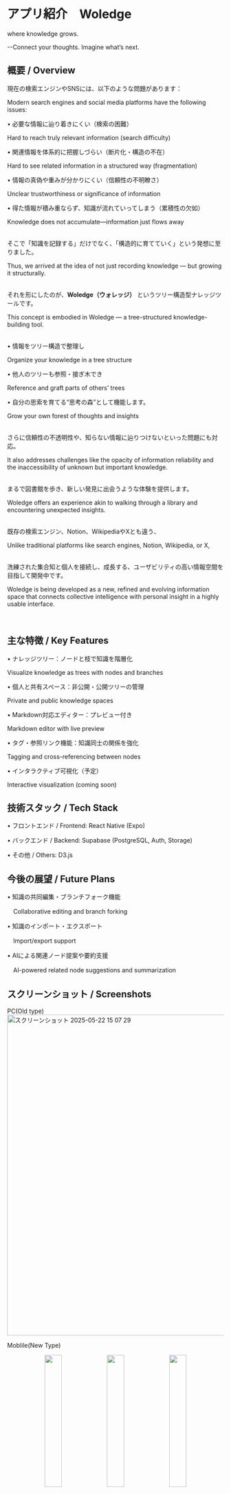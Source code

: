 # アプリ紹介　Woledge
where knowledge grows.</p>
--Connect your thoughts. Imagine what’s next.

## 概要 / Overview
現在の検索エンジンやSNSには、以下のような問題があります：</p>
Modern search engines and social media platforms have the following issues:</p>
• 必要な情報に辿り着きにくい（検索の困難）</p>
Hard to reach truly relevant information (search difficulty)</p>
• 関連情報を体系的に把握しづらい（断片化・構造の不在）</p>
Hard to see related information in a structured way (fragmentation)</p>
• 情報の真偽や重みが分かりにくい（信頼性の不明瞭さ）</p>
Unclear trustworthiness or significance of information</p>
• 得た情報が積み重ならず、知識が流れていってしまう（累積性の欠如）</p>
Knowledge does not accumulate—information just flows away</p>
<br>
そこで「知識を記録する」だけでなく、「構造的に育てていく」という発想に至りました。</p>
Thus, we arrived at the idea of not just recording knowledge — but growing it structurally.</p>
<br>
それを形にしたのが、**Woledge（ウォレッジ）** というツリー構造型ナレッジツールです。</p>
This concept is embodied in Woledge — a tree-structured knowledge-building tool.</p>
<br>
• 情報をツリー構造で整理し</p>
Organize your knowledge in a tree structure</p>
• 他人のツリーも参照・接ぎ木でき</p>
Reference and graft parts of others’ trees</p>
• 自分の思索を育てる“思考の森”として機能します。</p>
Grow your own forest of thoughts and insights</p>
<br>
さらに信頼性の不透明性や、知らない情報に辿りつけないといった問題にも対応。</p>
It also addresses challenges like the opacity of information reliability and the inaccessibility of unknown but important knowledge.</p>
<br>
まるで図書館を歩き、新しい発見に出会うような体験を提供します。</p>
Woledge offers an experience akin to walking through a library and encountering unexpected insights.</p>
<br>
既存の検索エンジン、Notion、WikipediaやXとも違う、</p>
Unlike traditional platforms like search engines, Notion, Wikipedia, or X,</p>
<br>
洗練された集合知と個人を接続し、成長する、ユーザビリティの高い情報空間を目指して開発中です。</p>
Woledge is being developed as a new, refined and evolving information space that connects collective intelligence with personal insight in a highly usable interface.</p>
<br>
## 主な特徴 / Key Features
• ナレッジツリー：ノードと枝で知識を階層化</p>
Visualize knowledge as trees with nodes and branches</p>
• 個人と共有スペース：非公開・公開ツリーの管理</p>
Private and public knowledge spaces</p>
• Markdown対応エディター：プレビュー付き</p>
Markdown editor with live preview</p>
• タグ・参照リンク機能：知識同士の関係を強化</p>
Tagging and cross-referencing between nodes</p>
• インタラクティブ可視化（予定）</p>
Interactive visualization (coming soon)</p>

## 技術スタック / Tech Stack
• フロントエンド / Frontend: React Native (Expo)</p>
• バックエンド / Backend: Supabase (PostgreSQL, Auth, Storage)</p>
• その他 / Others: D3.js</p>

## 今後の展望 / Future Plans
• 知識の共同編集・ブランチフォーク機能</p>
　Collaborative editing and branch forking</p>
• 知識のインポート・エクスポート</p>
　Import/export support</p>
• AIによる関連ノード提案や要約支援</p>
　AI-powered related node suggestions and summarization</p>

## スクリーンショット / Screenshots

PC(Old type)
<img width="1435" height="744" alt="スクリーンショット 2025-05-22 15 07 29" src="https://github.com/user-attachments/assets/5d6fa1ec-38a1-4022-a34a-b0d0d99996f7" />

Moblile(New Type)
<div align="center">
  <img src="https://github.com/user-attachments/assets/4c8d0d1a-efda-4d64-b48f-ff314f411472" width="28%" />
  <img src="https://github.com/user-attachments/assets/f99fdcee-f158-4470-be02-cbfa4c2b3e1f" width="28%" />
  <img src="https://github.com/user-attachments/assets/13b548f6-79e4-46fa-a60d-453ebb2be2eb" width="28%" />
</div>

⸻

## 開発者より / From the Creator

「知識は点ではなく、つながりの中で意味を持つ」</p>
“Knowledge gains meaning through its connections.”</p>
<br>
Woledgeは、学び続けるすべての人のための「知の相互成長空間」を目指しています。</p>
Woledge aims to be a space for mutual knowledge growth — a forest of understanding for all continuous learners.</p>
<br>
現在、Woledgeは世界中のユーザーによる情報の樹の共同構築を実現する大規模運用を目指して開発中です。</p>
We are currently developing Woledge for future large-scale deployment, enabling collaborative knowledge tree building across the globe.</p>
<br>
ご興味のある方は以下のアドレスまでご連絡ください。</p>
If you’re interested, feel free to reach out at</p>
hottokenyai@gmail.com
